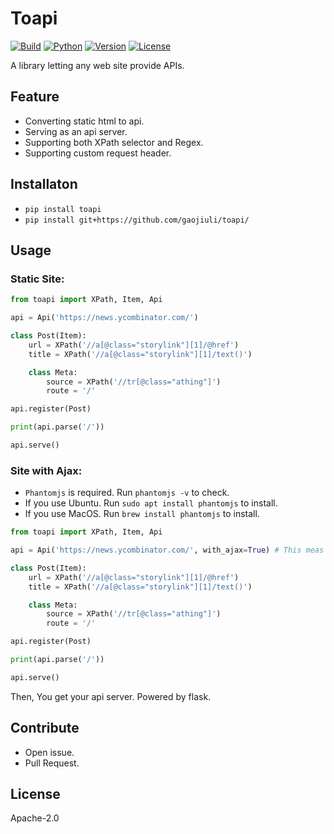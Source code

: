 # Toapi

[![Build](https://travis-ci.org/gaojiuli/toapi.svg?branch=master)](https://travis-ci.org/gaojiuli/toapi)
[![Python](https://img.shields.io/pypi/pyversions/toapi.svg)](https://pypi.python.org/pypi/toapi/)
[![Version](https://img.shields.io/pypi/v/toapi.svg)](https://pypi.python.org/pypi/toapi/)
[![License](https://img.shields.io/pypi/l/toapi.svg)](https://pypi.python.org/pypi/toapi/)

A library letting any web site provide APIs.

## Feature

- Converting static html to api.
- Serving as an api server.
- Supporting both XPath selector and Regex.
- Supporting custom request header.

## Installaton

- `pip install toapi`
- `pip install git+https://github.com/gaojiuli/toapi/`

## Usage

### Static Site:

```python
from toapi import XPath, Item, Api

api = Api('https://news.ycombinator.com/')

class Post(Item):
    url = XPath('//a[@class="storylink"][1]/@href')
    title = XPath('//a[@class="storylink"][1]/text()')

    class Meta:
        source = XPath('//tr[@class="athing"]')
        route = '/'

api.register(Post)

print(api.parse('/'))

api.serve()
```

### Site with Ajax:

- `Phantomjs` is required. Run `phantomjs -v` to check.
- If you use Ubuntu. Run `sudo apt install phantomjs` to install.
- If you use MacOS. Run `brew install phantomjs` to install.

```python
from toapi import XPath, Item, Api

api = Api('https://news.ycombinator.com/', with_ajax=True) # This meas use selenium to load the page source.

class Post(Item):
    url = XPath('//a[@class="storylink"][1]/@href')
    title = XPath('//a[@class="storylink"][1]/text()')

    class Meta:
        source = XPath('//tr[@class="athing"]')
        route = '/'

api.register(Post)

print(api.parse('/'))

api.serve()
```


Then, You get your api server. Powered by flask.

## Contribute

- Open issue.
- Pull Request.

## License

Apache-2.0